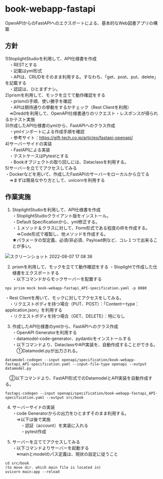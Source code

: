 # book-webapp-fastapi
OpenAPIからのFastAPIへのエクスポートによる、基本的なWeb図書アプリの構築

## 方針 　
1)StoplightStudioを利用して、API仕様書を作成  
　・RESTとする  
　・記載はyml形式  
　・APIは、CRUDをそのまま利用する。すなわち、「get、post、put、delete」を記載する  
　・認証は、ひとまずナシ。  
2)prismを利用して、モックを立てて動作確認をする  
　・prismの手順、使い勝手を確認  
　・APIは期待通りの挙動をするかチェック（Rest Clientを利用）    
　⇒Dreddを利用して、OpenAPI仕様書通りのリクエスト・レスポンスが得られるかテスト実施  
3)作成したAPI仕様書のymlから、FastAPIへのクラス作成  
　・ymlインポートによる作成手順を確認  
　・参考サイト：https://gift-tech.co.jp/articles/fastapi-openapi/  
4)サーバーサイドの実装  
　・FastAPIによる実装  
　・テストケースはPytestとする  
　・Bookオブジェクトの取り回しには、Dataclassを利用する。  
5)サーバーを立ててアクセスしてみる  
・Dockerなどを用いて、作成したFastAPIのサーバーをローカルから立てる  
　⇒まずは簡易なやり方として、uvicornを利用する  

## 作業実施 
1) StoplightStudioを利用して、API仕様書を作成   
・StoplightStudioクライアント版をインストール。  
・Default Specificationから、yml修正する。  
・１メソッド＆クラスに対して、Form形式である程度の枠を作成する。  
　⇒Code形式で複製し、他メソッドを作成する。  
★パラメータの型定義、必須/非必須、Payload例など、コレ１つで出来ることが多い。  
  
![スクリーンショット 2022-08-07 17 08 38](https://user-images.githubusercontent.com/44053575/183281622-817116e3-59f3-412e-adc1-92db0fef03c8.png)  
  
2) prismを利用して、モックを立てて動作確認をする
・Stoplightで作成した仕様書をエクスポートする  
・以下コマンドからモックサーバーを配置する  
```
npx prism mock book-webapp-fastapi_API-specification.yaml -p 8080
```
・Rest Clientを用いて、モックに対してアクセスをしてみる。  
　・リクエストボディを持つ場合（PUT、POST）：「Contentーtype：application.json」を利用する  
　・リクエストボディを持つ場合（GET、DELETE）：特になし  
  
3) 作成したAPI仕様書のymlから、FastAPIへのクラス作成  
・OpenAPI Generatorを利用する  
・datamodel-code-generator、pydanticをインストールする  
・以下コマンドより、DataclassやAPI実装を、自動作成することができる。  
　①Datamodel.pyが出力される。  
```
datamodel-codegen --input openapi/specification/book-webapp-fastapi_API-specification.yaml --input-file-type openapi --output datamodel.py
```
　②以下コマンドより、FastAPI形式でのDatamodelとAPI実装を自動作成する。  
```
fastapi-codegen --input openapi/specification/book-webapp-fastapi_API-specification.yaml --output src/book
```
  
4) サーバーサイドの実装  
・code Generatorからの出力をひとまずそのまま利用する。  
　⇒以下は後で実施  
　　・認証（account）を実装に入れる  
　　・pytest作成  

5) サーバーを立ててアクセスしてみる  
・以下コマンドよりサーバーを起動する  
　※mainとmodelのパス定義は、現状の設定に従うこと  
```
cd src/book  
(to move dir. which main file is located in)
uvicorn main:app --reload
```
